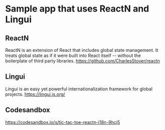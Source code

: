 # Sample app that uses ReactN and Lingui
## ReactN
ReactN is an extension of React that includes global state management. It treats global state as if it were built into React itself -- without the boilerplate of third party libraries.
https://github.com/CharlesStover/reactn

## Lingui
Lingui is an easy yet powerful internationalization framework for global projects.
https://lingui.js.org/

## Codesandbox
https://codesandbox.io/s/tic-tac-toe-reactn-i18n-9hcj5


